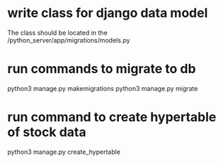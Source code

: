 # write class for django data model

The class should be located in the /python_server/app/migrations/models.py

# run commands to migrate to db

python3 manage.py makemigrations
python3 manage.py migrate

# run command to create hypertable of stock data

python3 manage.py create_hypertable
